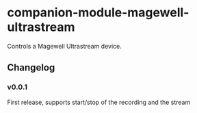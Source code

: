 # companion-module-magewell-ultrastream
Controls a Magewell Ultrastream device.

## Changelog

### v0.0.1
First release, supports start/stop of the recording and the stream
